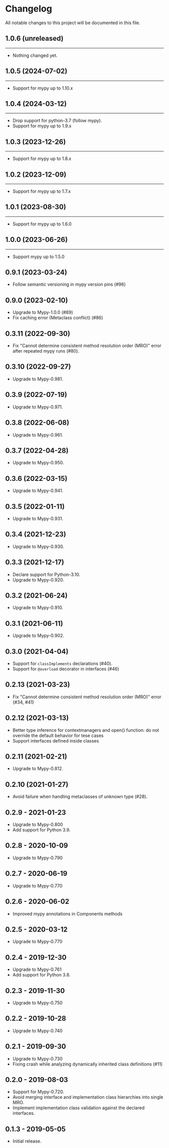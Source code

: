 # Changelog

All notable changes to this project will be documented in this file.

## 1.0.6 (unreleased)
---------------------

- Nothing changed yet.


## 1.0.5 (2024-07-02)
---------------------

- Support for mypy up to 1.10.x


## 1.0.4 (2024-03-12)
---------------------

- Drop support for python-3.7 (follow mypy). 
- Support for mypy up to 1.9.x


## 1.0.3 (2023-12-26)
---------------------

- Support for mypy up to 1.8.x


## 1.0.2 (2023-12-09)
---------------------

- Support for mypy up to 1.7.x


## 1.0.1 (2023-08-30)
---------------------

- Support for mypy up to 1.6.0


## 1.0.0 (2023-06-26)
------------------

- Support mypy up to 1.5.0


0.9.1 (2023-03-24)
------------------

- Follow semantic versioning in mypy version pins (#96)


0.9.0 (2023-02-10)
------------------

- Upgrade to Mypy-1.0.0 (#89)
- Fix caching error (Metaclass conflict) (#86) 


0.3.11 (2022-09-30)
-------------------

- Fix "Cannot determine consistent method resolution order (MRO)" error after
  repeated mypy runs (#80).


0.3.10 (2022-09-27)
-------------------

- Upgrade to Mypy-0.981.


0.3.9 (2022-07-19)
------------------

- Upgrade to Mypy-0.971.


0.3.8 (2022-06-08)
------------------

- Upgrade to Mypy-0.961.


0.3.7 (2022-04-28)
------------------

- Upgrade to Mypy-0.950.


0.3.6 (2022-03-15)
------------------

- Upgrade to Mypy-0.941.


0.3.5 (2022-01-11)
------------------

- Upgrade to Mypy-0.931.


0.3.4 (2021-12-23)
------------------

- Upgrade to Mypy-0.930.


0.3.3 (2021-12-17)
------------------

- Declare support for Python-3.10.
- Upgrade to Mypy-0.920.


0.3.2 (2021-06-24)
------------------

- Upgrade to Mypy-0.910.


0.3.1 (2021-06-11)
------------------

- Upgrade to Mypy-0.902.


0.3.0 (2021-04-04)
------------------

- Support for `classImplements` declarations (#40).
- Support for `@overload` decorator in interfaces (#46)


0.2.13 (2021-03-23)
-------------------

- Fix "Cannot determine consistent method resolution order (MRO)" error (#34, #41)


0.2.12 (2021-03-13)
-------------------

- Better type inference for contextmanagers and open() function: do not override 
  the default behavior for tese cases
- Support interfaces defined inside classes

0.2.11 (2021-02-21)
-------------------

- Upgrade to Mypy-0.812.


0.2.10 (2021-01-27)
-------------------

- Avoid failure when handling metaclasses of unknown type (#28).


0.2.9 - 2021-01-23
------------------

- Upgrade to Mypy-0.800
- Add support for Python 3.9.


0.2.8 - 2020-10-09
------------------

- Upgrade to Mypy-0.790


0.2.7 - 2020-06-19
------------------

- Upgrade to Mypy-0.770


0.2.6 - 2020-06-02
------------------

- Improved mypy annotations in Components methods


0.2.5 - 2020-03-12
------------------

- Upgrade to Mypy-0.770


0.2.4 - 2019-12-30
------------------

- Upgrade to Mypy-0.761
- Add support for Python 3.8.


0.2.3 - 2019-11-30
------------------

- Upgrade to Mypy-0.750


0.2.2 - 2019-10-28
------------------

- Upgrade to Mypy-0.740


0.2.1 - 2019-09-30
------------------

- Upgrade to Mypy-0.730
- Fixing crash while analyzing dynamically inherited class definitions (#11)


0.2.0 - 2019-08-03
------------------

- Support for Mypy-0.720.
- Avoid merging interface and implementation class hierarchies into single MRO.
- Implement implementation class validation against the declared interfaces.

0.1.3 - 2019-05-05
------------------

- Initial release.
